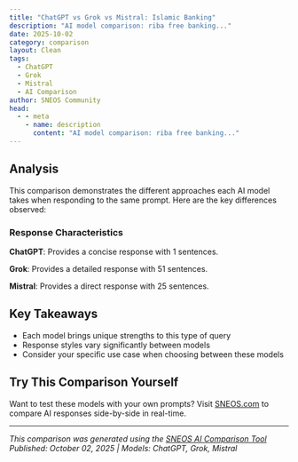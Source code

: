 ```yaml
---
title: "ChatGPT vs Grok vs Mistral: Islamic Banking"
description: "AI model comparison: riba free banking..."
date: 2025-10-02
category: comparison
layout: Clean
tags:
  - ChatGPT
  - Grok
  - Mistral
  - AI Comparison
author: SNEOS Community
head:
  - - meta
    - name: description
      content: "AI model comparison: riba free banking..."
---
```


<ChatComparison
  title="ChatGPT vs Grok vs Mistral: Islamic Banking"
  prompt="riba free banking"
  :responses='{
    "ChatGPT": "Error calling OpenAI API.",
    "Grok": "Riba-free banking, also known as Islamic banking or Sharia-compliant banking, refers to a financial system that operates in accordance with Islamic law (Sharia). The core principle of this system is the prohibition of **riba**, which is commonly understood as interest or usury\u2014any guaranteed or predetermined return on money lending. Islamic banking is based on ethical and moral guidelines derived from Islamic teachings, focusing on fairness, transparency, and shared risk and reward.\n\n### Key Principles of Riba-Free Banking:\n1. **Prohibition of Riba (Interest):** \n   - Charging or paying interest is forbidden under Sharia law, as it is considered exploitative and unjust. Instead, profit and loss sharing (PLS) models are used, where returns are based on the actual performance of an investment or business.\n   \n2. **Risk Sharing:**\n   - Both the bank and the customer share the risks and rewards of an investment or financial transaction. This encourages ethical investment and discourages speculative or exploitative practices.\n\n3. **Asset-Backed Financing:**\n   - Transactions must be linked to tangible assets or real economic activities. This ensures that money is not created out of thin air (as in speculative financial practices) but is tied to productive economic endeavors.\n\n4. **Prohibition of Haram (Forbidden) Activities:**\n   - Investments in industries or activities considered unethical or harmful under Sharia, such as alcohol, gambling, pork, or weapons, are strictly prohibited.\n\n5. **Transparency and Fairness:**\n   - Contracts must be clear, fair, and mutually beneficial to avoid exploitation or deceit (gharar, or excessive uncertainty, is also prohibited).\n\n### Common Islamic Banking Products:\nSince interest-based loans and savings accounts are not permissible, Islamic banks offer alternative financial products that align with Sharia principles. Some examples include:\n1. **Mudarabah (Profit-Sharing Agreement):**\n   - A partnership where one party provides capital (the bank) and the other provides expertise or labor (the customer). Profits are shared according to a pre-agreed ratio, while losses are borne by the capital provider unless there is negligence.\n   \n2. **Musharakah (Joint Venture):**\n   - A partnership where both the bank and the customer contribute capital and share profits and losses based on their investment ratio. This often applies to business ventures or property financing.\n\n3. **Murabaha (Cost-Plus Financing):**\n   - A sale contract where the bank purchases an asset on behalf of the customer and sells it to them at a markup (profit) over the original cost, payable in installments. This is often used for home or car financing.\n\n4. **Ijarah (Leasing):**\n   - A leasing arrangement where the bank buys an asset and leases it to the customer for a fixed period. At the end of the lease, the asset may be sold to the customer or returned.\n\n5. **Sukuk (Islamic Bonds):**\n   - Similar to conventional bonds but structured to comply with Sharia. Sukuk represent ownership in a tangible asset, project, or business, and returns are based on profits rather than fixed interest.\n\n6. **Wadiah (Safekeeping):**\n   - A deposit system where the bank acts as a trustee to safeguard the customer\u2019s money. The bank may offer a gift (hibah) instead of interest, at its discretion, as a token of appreciation.\n\n### Benefits of Riba-Free Banking:\n- **Ethical Focus:** Promotes fairness, social justice, and ethical investments.\n- **Economic Stability:** Encourages real economic activity and discourages speculative bubbles by linking financing to tangible assets.\n- **Risk Sharing:** Reduces the risk of exploitation by aligning the interests of the bank and the customer.\n- **Wider Appeal:** Appeals to both Muslims and non-Muslims who seek ethical and socially responsible banking options.\n\n### Challenges of Riba-Free Banking:\n- **Complexity:** Structuring Sharia-compliant products can be more complex and costly compared to conventional banking.\n- **Limited Standardization:** Sharia interpretations may vary across regions or scholars, leading to inconsistencies in practices.\n- **Regulatory Issues:** In some countries, Islamic banks must operate within a conventional banking framework, which can create conflicts or inefficiencies.\n- **Awareness and Accessibility:** Lack of understanding or access to Islamic banking products can limit their adoption in some markets.\n\n### Growth and Global Presence:\nIslamic banking has grown significantly over the past few decades, with a presence in more than 60 countries. Major hubs include Malaysia, Saudi Arabia, the United Arab Emirates, and Pakistan. Countries like the UK, Singapore, and Luxembourg have also developed Islamic finance sectors to attract global investors. According to reports, the global Islamic finance industry was valued at over $3 trillion in recent years and continues to expand.\n\n### Conclusion:\nRiba-free banking offers an alternative to conventional banking by adhering to Islamic principles of fairness, risk-sharing, and ethical investment. While it serves the needs of Muslims seeking Sharia-compliant financial services, it also appeals to a broader audience interested in ethical finance. However, for wider adoption, challenges like standardization, regulatory alignment, and public awareness need to be addressed.\n\nIf you have specific questions about Islamic banking products or their implementation in a particular region, feel free to ask!",
    "Mistral": "Riba-free banking refers to a system of banking that adheres to Islamic financial principles, which prohibit the charging or paying of interest (riba). Islamic finance is based on the principles of Shariah law, which emphasizes ethical and socially responsible financial practices. Here are some key features of riba-free banking:\n\n1. **Profit and Loss Sharing (PLS)**: Instead of interest, Islamic banks use profit and loss sharing arrangements. For example, in a Mudaraba agreement, the bank provides capital to a business, and they share the profits in a pre-agreed ratio. If the business incurs a loss, the bank bears the financial loss unless it is due to the business owner\u0027s negligence.\n\n2. **Mark-up (Murabaha)**: In this arrangement, the bank buys an asset and sells it to the customer at a higher price, allowing the customer to pay in installments. The profit margin is agreed upon in advance and is fixed for the duration of the contract.\n\n3. **Leasing (Ijara)**: The bank buys an asset and leases it to the customer for a fixed rental payment. Ownership of the asset remains with the bank.\n\n4. **Cost Plus Financing**: The bank buys the goods or assets on behalf of the customer and sells them at a marked-up price, which the customer pays back in installments.\n\n5. **Investment Accounts**: Instead of interest-bearing savings accounts, Islamic banks offer investment accounts where the bank invests the depositors\u0027 funds in Shariah-compliant ventures. The profits are then shared between the bank and the depositors.\n\n6. **Avoidance of Speculation (Gharar)**: Islamic finance prohibits excessive uncertainty, speculation, and gambling. Transactions must be clear and transparent, with all terms and conditions disclosed.\n\n7. **Social Responsibility**: Islamic banks often prioritize investments that have a positive social impact, avoiding industries that are considered harmful or unethical, such as alcohol, tobacco, and gambling.\n\n8. **Zakat**: Islamic banks may also facilitate the payment of Zakat, a form of almsgiving that is one of the Five Pillars of Islam.\n\nRiba-free banking aims to promote fairness, transparency, and ethical practices in financial transactions, aligning with the broader principles of Islamic law and ethics."
  }'
  published-date="08:59"
/>

## Analysis

This comparison demonstrates the different approaches each AI model takes when responding to the same prompt. Here are the key differences observed:

### Response Characteristics

**ChatGPT**: Provides a concise response with 1 sentences. 

**Grok**: Provides a detailed response with 51 sentences. 

**Mistral**: Provides a direct response with 25 sentences. 

## Key Takeaways

- Each model brings unique strengths to this type of query
- Response styles vary significantly between models
- Consider your specific use case when choosing between these models

## Try This Comparison Yourself

Want to test these models with your own prompts? Visit [SNEOS.com](https://sneos.com) to compare AI responses side-by-side in real-time.

---

*This comparison was generated using the [SNEOS AI Comparison Tool](https://sneos.com)*
*Published: October 02, 2025 | Models: ChatGPT, Grok, Mistral*
